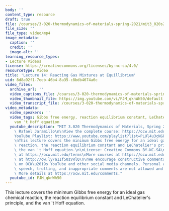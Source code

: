 ```yaml
---
body: ''
content_type: resource
draft: true
file: /courses/3-020-thermodynamics-of-materials-spring-2021/mit3_020s21_lecture_14_1080p_360p_16_9.mp4
file_size: ''
file_type: video/mp4
image_metadata:
  caption: ''
  credit: ''
  image-alt: ''
learning_resource_types:
- Lecture Videos
license: https://creativecommons.org/licenses/by-nc-sa/4.0/
resourcetype: Video
title: 'Lecture 14: Reacting Gas Mixtures at Equillibrium'
uid: 8d8a92f1-7eeb-46b4-8a35-c8bdb4674a6c
video_files:
  archive_url: ''
  video_captions_file: /courses/3-020-thermodynamics-of-materials-spring-2021/1SYjXjLIEf9D7zOQABuM7qcf8RwSow9m-_transcript.webvtt
  video_thumbnail_file: https://img.youtube.com/vi/FJM_qknWh50/default.jpg
  video_transcript_file: /courses/3-020-thermodynamics-of-materials-spring-2021/1SYjXjLIEf9D7zOQABuM7qcf8RwSow9m-_transcript.pdf
video_metadata:
  video_speakers: ''
  video_tags: Gibbs free energy, reaction equilibrium constant, LeChatelier's principle,
    van 't Hoff equation
  youtube_description: "MIT 3.020 Thermodynamics of Materials, Spring 2021\nInstructor:\
    \ Rafael Jaramillo\n\nView the complete course: https://ocw.mit.edu/sites/3020-thermodynamics-of-materials/\n\
    YouTube Playlist: https://www.youtube.com/playlist?list=PLUl4u3cNGP61g-yRbJz4ghFPJLiok1HxX\n\
    \nThis lecture covers the minimum Gibbs free energy for an ideal gas chemical\
    \ reaction, the reaction equilibrium constant and LeChatelier's principle, and\
    \ the van 't Hoff equation.\n\nLicense: Creative Commons BY-NC-SA\nMore information\
    \ at https://ocw.mit.edu/terms\nMore courses at https://ocw.mit.edu\nSupport OCW\
    \ at http://ow.ly/a1If50zVRlQ\n\nWe encourage constructive comments and discussion\
    \ on OCW\u2019s YouTube and other social media channels. Personal attacks, hate\
    \ speech, trolling, and inappropriate comments are not allowed and may be removed.\
    \ More details at https://ocw.mit.edu/comments."
  youtube_id: FJM_qknWh50
---
```

This lecture covers the minimum Gibbs free energy for an ideal gas chemical reaction, the reaction equilibrium constant and LeChatelier's principle, and the van 't Hoff equation.